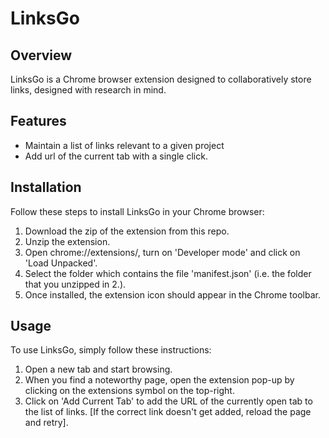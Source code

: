 # LinksGo

## Overview
LinksGo is a Chrome browser extension designed to collaboratively store links, designed with research in mind.

## Features
- Maintain a list of links relevant to a given project
- Add url of the current tab with a single click.

## Installation
Follow these steps to install LinksGo in your Chrome browser:

1. Download the zip of the extension from this repo.
2. Unzip the extension.
3. Open chrome://extensions/, turn on 'Developer mode' and click on 'Load Unpacked'.
4. Select the folder which contains the file 'manifest.json' (i.e. the folder that you unzipped in 2.).
5. Once installed, the extension icon should appear in the Chrome toolbar.

## Usage
To use LinksGo, simply follow these instructions:

1. Open a new tab and start browsing.
2. When you find a noteworthy page, open the extension pop-up by clicking on the extensions symbol on the top-right.
3. Click on 'Add Current Tab' to add the URL of the currently open tab to the list of links. [If the correct link doesn't get added, reload the page and retry].
